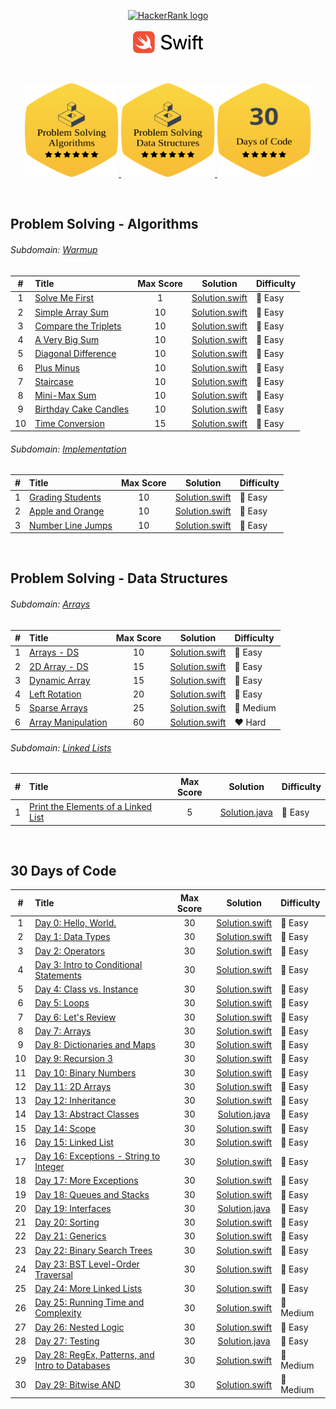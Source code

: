 <p align="center">
    <a href="https://www.hackerrank.com/ADinic">
        <img height=60 src="https://d3keuzeb2crhkn.cloudfront.net/hackerrank/assets/styleguide/logo_wordmark-f5c5eb61ab0a154c3ed9eda24d0b9e31.svg" alt="HackerRank logo">
    </a>
    </br></br>
    <a href="https://swift.org">
       <img height="35" src="Assets/Swift.svg" alt="Swift logo">
    </a>
</p>

</br>

<p align="center">
    <a href="https://github.com/AleksandarDinic/HackerRank-Solutions/tree/main/Problem%20Solving%20Algorithms">
        <img height="150" width="150" src="Assets/Problem Solving Algorithms.svg">
    </a>
    <a href="https://github.com/AleksandarDinic/HackerRank-Solutions/tree/main/Problem%20Solving%20Data%20Structures">
        <img height="150" width="150" src="Assets/Problem Solving Data Structures.svg">
    </a>
    <a href="https://github.com/AleksandarDinic/HackerRank-Solutions/tree/main/30%20Days%20of%20Code">
        <img height="150" width="150" src="Assets/30DaysOfCode.svg">
    </a>
</p>

</br>

## Problem Solving - Algorithms

###### Subdomain: [Warmup](https://www.hackerrank.com/domains/algorithms?filters%5Bsubdomains%5D%5B%5D=warmup)
| # | Title                                            | Max Score |     Solution     | Difficulty |
|:-:|:-------------------------------------------------|:---------:|:----------------:|:-----------|
| 1 | [Solve Me First](https://www.hackerrank.com/challenges/solve-me-first/problem) | 1 | [Solution.swift](https://github.com/AleksandarDinic/HackerRank-Solutions/blob/main/Problem%20Solving%20Algorithms/Solutions/01%20Warmup/01%20Solve%20Me%20First.swift) | 💚 Easy |
| 2 | [Simple Array Sum](https://www.hackerrank.com/challenges/simple-array-sum/problem) | 10 | [Solution.swift](https://github.com/AleksandarDinic/HackerRank-Solutions/blob/main/Problem%20Solving%20Algorithms/Solutions/01%20Warmup/02%20Simple%20Array%20Sum.swift) | 💚 Easy |
| 3 | [Compare the Triplets](https://www.hackerrank.com/challenges/compare-the-triplets/problem) | 10 | [Solution.swift](https://github.com/AleksandarDinic/HackerRank-Solutions/blob/main/Problem%20Solving%20Algorithms/Solutions/01%20Warmup/03%20Compare%20the%20Triplets.swift) | 💚 Easy |
| 4 | [A Very Big Sum](https://www.hackerrank.com/challenges/a-very-big-sum/problem) | 10 | [Solution.swift](https://github.com/AleksandarDinic/HackerRank-Solutions/blob/main/Problem%20Solving%20Algorithms/Solutions/01%20Warmup/04%20A%20Very%20Big%20Sum.swift) | 💚 Easy |
| 5 | [Diagonal Difference](https://www.hackerrank.com/challenges/diagonal-difference/problem) | 10 | [Solution.swift](https://github.com/AleksandarDinic/HackerRank-Solutions/blob/main/Problem%20Solving%20Algorithms/Solutions/01%20Warmup/05%20Diagonal%20Difference.swift) | 💚 Easy |
| 6 | [Plus Minus](https://www.hackerrank.com/challenges/plus-minus/problem) | 10 | [Solution.swift](https://github.com/AleksandarDinic/HackerRank-Solutions/blob/main/Problem%20Solving%20Algorithms/Solutions/01%20Warmup/06%20Plus%20Minus.swift) | 💚 Easy |
| 7 | [Staircase](https://www.hackerrank.com/challenges/staircase/problem) | 10 | [Solution.swift](https://github.com/AleksandarDinic/HackerRank-Solutions/blob/main/Problem%20Solving%20Algorithms/Solutions/01%20Warmup/07%20Staircase.swift) | 💚 Easy |
| 8 | [Mini-Max Sum](https://www.hackerrank.com/challenges/mini-max-sum/problem) | 10 | [Solution.swift](https://github.com/AleksandarDinic/HackerRank-Solutions/blob/main/Problem%20Solving%20Algorithms/Solutions/01%20Warmup/08%20Mini-Max%20Sum.swift) | 💚 Easy |
| 9 | [Birthday Cake Candles](https://www.hackerrank.com/challenges/birthday-cake-candles/problem) | 10 | [Solution.swift](https://github.com/AleksandarDinic/HackerRank-Solutions/blob/main/Problem%20Solving%20Algorithms/Solutions/01%20Warmup/09%20Birthday%20Cake%20Candles.swift) | 💚 Easy |
| 10 | [Time Conversion](https://www.hackerrank.com/challenges/time-conversion/problem) | 15 | [Solution.swift](https://github.com/AleksandarDinic/HackerRank-Solutions/blob/main/Problem%20Solving%20Algorithms/Solutions/01%20Warmup/10%20Time%20Conversion.swift) | 💚 Easy |

###### Subdomain: [Implementation](https://www.hackerrank.com/domains/algorithms?filters%5Bsubdomains%5D%5B%5D=implementation)
| # | Title                                            | Max Score |     Solution     | Difficulty |
|:-:|:-------------------------------------------------|:---------:|:----------------:|:-----------|
| 1 | [Grading Students](https://www.hackerrank.com/challenges/grading/problem) | 10 | [Solution.swift](https://github.com/AleksandarDinic/HackerRank-Solutions/blob/main/Problem%20Solving%20Algorithms/Solutions/02%20Implementation/01%20Grading%20Students.swift) | 💚 Easy |
| 2 | [Apple and Orange](https://www.hackerrank.com/challenges/apple-and-orange/problem) | 10 | [Solution.swift](https://github.com/AleksandarDinic/HackerRank-Solutions/blob/main/Problem%20Solving%20Algorithms/Solutions/02%20Implementation/02%20Apple%20and%20Orange.swift) | 💚 Easy |
| 3 | [Number Line Jumps](https://www.hackerrank.com/challenges/kangaroo/problem) | 10 | [Solution.swift](https://github.com/AleksandarDinic/HackerRank-Solutions/blob/main/Problem%20Solving%20Algorithms/Solutions/02%20Implementation/03%20Number%20Line%20Jumps.swift) | 💚 Easy |

</br>

## Problem Solving - Data Structures

###### Subdomain: [Arrays](https://www.hackerrank.com/domains/data-structures?filters%5Bsubdomains%5D%5B%5D=arrays)
| # | Title                                            | Max Score |     Solution     | Difficulty |
|:-:|:-------------------------------------------------|:---------:|:----------------:|:-----------|
| 1 | [Arrays - DS](https://www.hackerrank.com/challenges/arrays-ds/problem) | 10 | [Solution.swift](https://github.com/AleksandarDinic/HackerRank-Solutions/blob/main/Problem%20Solving%20Data%20Structures/Solutions/01%20Arrays/01%20Arrays%20-%20DS.swift) | 💚 Easy |
| 2 | [2D Array - DS](https://www.hackerrank.com/challenges/2d-array/problem) | 15 | [Solution.swift](https://github.com/AleksandarDinic/HackerRank-Solutions/blob/main/Problem%20Solving%20Data%20Structures/Solutions/01%20Arrays/02%202D%20Array%20-%20DS.swift) | 💚 Easy |
| 3 | [Dynamic Array](https://www.hackerrank.com/challenges/dynamic-array/problem) | 15 | [Solution.swift](https://github.com/AleksandarDinic/HackerRank-Solutions/blob/main/Problem%20Solving%20Data%20Structures/Solutions/01%20Arrays/03%20Dynamic%20Array.swift) | 💚 Easy |
| 4 | [Left Rotation](https://www.hackerrank.com/challenges/array-left-rotation/problem) | 20 | [Solution.swift](https://github.com/AleksandarDinic/HackerRank-Solutions/blob/main/Problem%20Solving%20Data%20Structures/Solutions/01%20Arrays/04%20Left%20Rotation.swift) | 💚 Easy |
| 5 | [Sparse Arrays](https://www.hackerrank.com/challenges/sparse-arrays/problem) | 25 | [Solution.swift](https://github.com/AleksandarDinic/HackerRank-Solutions/blob/main/Problem%20Solving%20Data%20Structures/Solutions/01%20Arrays/05%20Sparse%20Arrays.swift) | 💛 Medium |
| 6 | [Array Manipulation](https://www.hackerrank.com/challenges/crush/problem) | 60 | [Solution.swift](https://github.com/AleksandarDinic/HackerRank-Solutions/blob/main/Problem%20Solving%20Data%20Structures/Solutions/01%20Arrays/06%20Array%20Manipulation.swift) | ❤️ Hard |

###### Subdomain: [Linked Lists](https://www.hackerrank.com/domains/data-structures?filters%5Bsubdomains%5D%5B%5D=linked-lists)
| # | Title                                            | Max Score |     Solution     | Difficulty |
|:-:|:-------------------------------------------------|:---------:|:----------------:|:-----------|
| 1 | [Print the Elements of a Linked List](https://www.hackerrank.com/challenges/print-the-elements-of-a-linked-list/problem) | 5 | [Solution.java](https://github.com/AleksandarDinic/HackerRank-Solutions/blob/main/Problem%20Solving%20Data%20Structures/Solutions/02%20Linked%20Lists/01%20Print%20the%20Elements%20of%20a%20Linked%20List.java) | 💚 Easy |

</br>

## 30 Days of Code
| # | Title                                            | Max Score |     Solution     | Difficulty |
|:-:|:-------------------------------------------------|:---------:|:----------------:|:-----------|
| 1 | [Day 0: Hello, World.](https://www.hackerrank.com/challenges/30-hello-world/problem) | 30 | [Solution.swift](https://github.com/AleksandarDinic/HackerRank-Solutions/blob/main/30%20Days%20of%20Code/Solutions/Day%2000%20Hello,%20World.swift) | 💚 Easy |
| 2 | [Day 1: Data Types](https://www.hackerrank.com/challenges/30-data-types/problem) | 30 | [Solution.swift](https://github.com/AleksandarDinic/HackerRank-Solutions/blob/main/30%20Days%20of%20Code/Solutions/Day%2001%20Data%20Types.swift) | 💚 Easy |
| 3 | [Day 2: Operators](https://www.hackerrank.com/challenges/30-operators/problem) | 30 | [Solution.swift](https://github.com/AleksandarDinic/HackerRank-Solutions/blob/main/30%20Days%20of%20Code/Solutions/Day%2002%20Operators.swift) | 💚 Easy |
| 4 | [Day 3: Intro to Conditional Statements](https://www.hackerrank.com/challenges/30-conditional-statements/problem) | 30 | [Solution.swift](https://github.com/AleksandarDinic/HackerRank-Solutions/blob/main/30%20Days%20of%20Code/Solutions/Day%2003%20Intro%20to%20Conditional%20Statements.swift) | 💚 Easy |
| 5 | [Day 4: Class vs. Instance](https://www.hackerrank.com/challenges/30-class-vs-instance/problem) | 30 | [Solution.swift](https://github.com/AleksandarDinic/HackerRank-Solutions/blob/main/30%20Days%20of%20Code/Solutions/Day%2004%20Class%20vs.%20Instance.swift) | 💚 Easy |
| 6 | [Day 5: Loops](https://www.hackerrank.com/challenges/30-loops/problem) | 30 | [Solution.swift](https://github.com/AleksandarDinic/HackerRank-Solutions/blob/main/30%20Days%20of%20Code/Solutions/Day%2005%20Loops.swift) | 💚 Easy |
| 7 | [Day 6: Let's Review](https://www.hackerrank.com/challenges/30-review-loop/problem) | 30 | [Solution.swift](https://github.com/AleksandarDinic/HackerRank-Solutions/blob/main/30%20Days%20of%20Code/Solutions/Day%2006%20Let%27s%20Review.swift) | 💚 Easy |
| 8 | [Day 7: Arrays](https://www.hackerrank.com/challenges/30-arrays/problem) | 30 | [Solution.swift](https://github.com/AleksandarDinic/HackerRank-Solutions/blob/main/30%20Days%20of%20Code/Solutions/Day%2007%20Arrays.swift) | 💚 Easy |
| 9 | [Day 8: Dictionaries and Maps](https://www.hackerrank.com/challenges/30-dictionaries-and-maps/problem) | 30 | [Solution.swift](https://github.com/AleksandarDinic/HackerRank-Solutions/blob/main/30%20Days%20of%20Code/Solutions/Day%2008%20Dictionaries%20and%20Maps.swift) | 💚 Easy |
| 10 | [Day 9: Recursion 3](https://www.hackerrank.com/challenges/30-recursion/problem) | 30 | [Solution.swift](https://github.com/AleksandarDinic/HackerRank-Solutions/blob/main/30%20Days%20of%20Code/Solutions/Day%2009%20Recursion%203.swift) | 💚 Easy |
| 11 | [Day 10: Binary Numbers](https://www.hackerrank.com/challenges/30-binary-numbers/problem) | 30 | [Solution.swift](https://github.com/AleksandarDinic/HackerRank-Solutions/blob/main/30%20Days%20of%20Code/Solutions/Day%2010%20Binary%20Numbers.swift) | 💚 Easy |
| 12 | [Day 11: 2D Arrays](https://www.hackerrank.com/challenges/30-2d-arrays/problem) | 30 | [Solution.swift](https://github.com/AleksandarDinic/HackerRank-Solutions/blob/main/30%20Days%20of%20Code/Solutions/Day%2011%202D%20Arrays.swift) | 💚 Easy |
| 13 | [Day 12: Inheritance](https://www.hackerrank.com/challenges/30-inheritance/problem) | 30 | [Solution.swift](https://github.com/AleksandarDinic/HackerRank-Solutions/blob/main/30%20Days%20of%20Code/Solutions/Day%2012%20Inheritance.swift) | 💚 Easy |
| 14 | [Day 13: Abstract Classes](https://www.hackerrank.com/challenges/30-abstract-classes/problem) | 30 | [Solution.java](https://github.com/AleksandarDinic/HackerRank-Solutions/blob/main/30%20Days%20of%20Code/Solutions/Day%2013%20Abstract%20Classes.java) | 💚 Easy |
| 15 | [Day 14: Scope](https://www.hackerrank.com/challenges/30-scope/problem) | 30 | [Solution.swift](https://github.com/AleksandarDinic/HackerRank-Solutions/blob/main/30%20Days%20of%20Code/Solutions/Day%2014%20Scope.swift) | 💚 Easy |
| 16 | [Day 15: Linked List](https://www.hackerrank.com/challenges/30-linked-list/problem) | 30 | [Solution.swift](https://github.com/AleksandarDinic/HackerRank-Solutions/blob/main/30%20Days%20of%20Code/Solutions/Day%2015%20Linked%20List.swift) | 💚 Easy |
| 17 | [Day 16: Exceptions - String to Integer](https://www.hackerrank.com/challenges/30-exceptions-string-to-integer/problem) | 30 | [Solution.swift](https://github.com/AleksandarDinic/HackerRank-Solutions/blob/main/30%20Days%20of%20Code/Solutions/Day%2016%20Exceptions%20-%20String%20to%20Integer.swift) | 💚 Easy |
| 18 | [Day 17: More Exceptions](https://www.hackerrank.com/challenges/30-more-exceptions/problem) | 30 | [Solution.swift](https://github.com/AleksandarDinic/HackerRank-Solutions/blob/main/30%20Days%20of%20Code/Solutions/Day%2017%20More%20Exceptions.swift) | 💚 Easy |
| 19 | [Day 18: Queues and Stacks](https://www.hackerrank.com/challenges/30-queues-stacks/problem) | 30 | [Solution.swift](https://github.com/AleksandarDinic/HackerRank-Solutions/blob/main/30%20Days%20of%20Code/Solutions/Day%2018%20Queues%20and%20Stacks.swift) | 💚 Easy |
| 20 | [Day 19: Interfaces](https://www.hackerrank.com/challenges/30-interfaces/problem) | 30 | [Solution.java](https://github.com/AleksandarDinic/HackerRank-Solutions/blob/main/30%20Days%20of%20Code/Solutions/Day%2019%20Interfaces.java) | 💚 Easy |
| 21 | [Day 20: Sorting](https://www.hackerrank.com/challenges/30-sorting/problem) | 30 | [Solution.swift](https://github.com/AleksandarDinic/HackerRank-Solutions/blob/main/30%20Days%20of%20Code/Solutions/Day%2020%20Sorting.swift) | 💚 Easy |
| 22 | [Day 21: Generics](https://www.hackerrank.com/challenges/30-generics/problem) | 30 | [Solution.swift](https://github.com/AleksandarDinic/HackerRank-Solutions/blob/main/30%20Days%20of%20Code/Solutions/Day%2021%20Generics.swift) | 💚 Easy |
| 23 | [Day 22: Binary Search Trees](https://www.hackerrank.com/challenges/30-binary-search-trees/problem) | 30 | [Solution.swift](https://github.com/AleksandarDinic/HackerRank-Solutions/blob/main/30%20Days%20of%20Code/Solutions/Day%2022%20Binary%20Search%20Trees.swift) | 💚 Easy |
| 24 | [Day 23: BST Level-Order Traversal](https://www.hackerrank.com/challenges/30-binary-trees/problem) | 30 | [Solution.swift](https://github.com/AleksandarDinic/HackerRank-Solutions/blob/main/30%20Days%20of%20Code/Solutions/Day%2023%20BST%20Level-Order%20Traversal.swift) | 💚 Easy |
| 25 | [Day 24: More Linked Lists](https://www.hackerrank.com/challenges/30-linked-list-deletion/problem) | 30 | [Solution.swift](https://github.com/AleksandarDinic/HackerRank-Solutions/blob/main/30%20Days%20of%20Code/Solutions/Day%2024%20More%20Linked%20Lists.swift) | 💚 Easy |
| 26 | [Day 25: Running Time and Complexity](https://www.hackerrank.com/challenges/30-running-time-and-complexity/problem) | 30 | [Solution.swift](https://github.com/AleksandarDinic/HackerRank-Solutions/blob/main/30%20Days%20of%20Code/Solutions/Day%2025%20Running%20Time%20and%20Complexity.swift) | 💛 Medium |
| 27 | [Day 26: Nested Logic](https://www.hackerrank.com/challenges/30-nested-logic/problem) | 30 | [Solution.swift](https://github.com/AleksandarDinic/HackerRank-Solutions/blob/main/30%20Days%20of%20Code/Solutions/Day%2026%20Nested%20Logic.swift) | 💚 Easy |
| 28 | [Day 27: Testing](https://www.hackerrank.com/challenges/30-testing/problem) | 30 | [Solution.java](https://github.com/AleksandarDinic/HackerRank-Solutions/blob/main/30%20Days%20of%20Code/Solutions/Day%2027%20Testing.java) | 💚 Easy |
| 29 | [Day 28: RegEx, Patterns, and Intro to Databases](https://www.hackerrank.com/challenges/30-regex-patterns/problem) | 30 | [Solution.swift](https://github.com/AleksandarDinic/HackerRank-Solutions/blob/main/30%20Days%20of%20Code/Solutions/Day%2028%20RegEx,%20Patterns,%20and%20Intro%20to%20Databases.swift) | 💛 Medium |
| 30 | [Day 29: Bitwise AND](https://www.hackerrank.com/challenges/30-bitwise-and/problem) | 30 | [Solution.swift](https://github.com/AleksandarDinic/HackerRank-Solutions/blob/main/30%20Days%20of%20Code/Solutions/Day%2029%20Bitwise%20AND.swift) | 💛 Medium |
